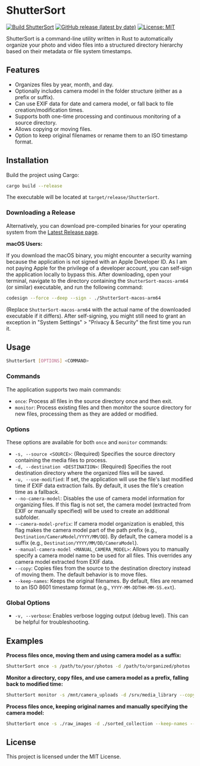 # ShutterSort

[![Build ShutterSort](https://img.shields.io/github/actions/workflow/status/drangob/ShutterSort/build.yml?branch=main)](https://github.com/drangob/ShutterSort/actions/workflows/build.yml)
[![GitHub release (latest by date)](https://img.shields.io/github/v/release/drangob/ShutterSort)](https://github.com/drangob/ShutterSort/releases/latest)
[![License: MIT](https://img.shields.io/badge/License-MIT-green.svg)](https://opensource.org/licenses/MIT)

ShutterSort is a command-line utility written in Rust to automatically organize your photo and video files into a structured directory hierarchy based on their metadata or file system timestamps.

## Features

*   Organizes files by year, month, and day.
*   Optionally includes camera model in the folder structure (either as a prefix or suffix).
*   Can use EXIF data for date and camera model, or fall back to file creation/modification times.
*   Supports both one-time processing and continuous monitoring of a source directory.
*   Allows copying or moving files.
*   Option to keep original filenames or rename them to an ISO timestamp format.

## Installation

Build the project using Cargo:

```bash
cargo build --release
```

The executable will be located at `target/release/ShutterSort`.

### Downloading a Release

Alternatively, you can download pre-compiled binaries for your operating system from the [Latest Release page](https://github.com/drangob/ShutterSort/releases/latest).

**macOS Users:**

If you download the macOS binary, you might encounter a security warning because the application is not signed with an Apple Developer ID. As I am not paying Apple for the privilege of a developer account, you can self-sign the application locally to bypass this. After downloading, open your terminal, navigate to the directory containing the `ShutterSort-macos-arm64` (or similar) executable, and run the following command:

```bash
codesign --force --deep --sign - ./ShutterSort-macos-arm64
```

(Replace `ShutterSort-macos-arm64` with the actual name of the downloaded executable if it differs).
After self-signing, you might still need to grant an exception in "System Settings" > "Privacy & Security" the first time you run it.

## Usage

```bash
ShutterSort [OPTIONS] <COMMAND>
```

### Commands

The application supports two main commands:

*   `once`: Process all files in the source directory once and then exit.
*   `monitor`: Process existing files and then monitor the source directory for new files, processing them as they are added or modified.

### Options

These options are available for both `once` and `monitor` commands:

*   `-s, --source <SOURCE>`: (Required) Specifies the source directory containing the media files to process.
*   `-d, --destination <DESTINATION>`: (Required) Specifies the root destination directory where the organized files will be saved.
*   `-u, --use-modified`: If set, the application will use the file's last modified time if EXIF data extraction fails. By default, it uses the file's creation time as a fallback.
*   `--no-camera-model`: Disables the use of camera model information for organizing files. If this flag is not set, the camera model (extracted from EXIF or manually specified) will be used to create an additional subfolder.
*   `--camera-model-prefix`: If camera model organization is enabled, this flag makes the camera model part of the path prefix (e.g., `Destination/CameraModel/YYYY/MM/DD`). By default, the camera model is a suffix (e.g., `Destination/YYYY/MM/DD/CameraModel`).
*   `--manual-camera-model <MANUAL_CAMERA_MODEL>`: Allows you to manually specify a camera model name to be used for all files. This overrides any camera model extracted from EXIF data.
*   `--copy`: Copies files from the source to the destination directory instead of moving them. The default behavior is to move files.
*   `--keep-names`: Keeps the original filenames. By default, files are renamed to an ISO 8601 timestamp format (e.g., `YYYY-MM-DDTHH-MM-SS.ext`).

### Global Options

*   `-v, --verbose`: Enables verbose logging output (debug level). This can be helpful for troubleshooting.

## Examples

**Process files once, moving them and using camera model as a suffix:**

```bash
ShutterSort once -s /path/to/your/photos -d /path/to/organized/photos
```

**Monitor a directory, copy files, and use camera model as a prefix, falling back to modified time:**

```bash
ShutterSort monitor -s /mnt/camera_uploads -d /srv/media_library --copy --camera-model-prefix --use-modified
```

**Process files once, keeping original names and manually specifying the camera model:**

```bash
ShutterSort once -s ./raw_images -d ./sorted_collection --keep-names --manual-camera-model "MyPhone"
```

## License

This project is licensed under the MIT License. 